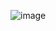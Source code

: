 ![image](https://user-images.githubusercontent.com/62126380/86918782-1adf0280-c162-11ea-829e-cd5e2dc783c2.png)